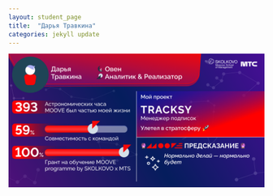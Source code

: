 ```yaml
---
layout: student_page
title:  "Дарья Травкина"
categories: jekyll update
---
```

<img class="img-fluid" src="/img/posts/Дарья Травкина.png" alt="moove-2">
